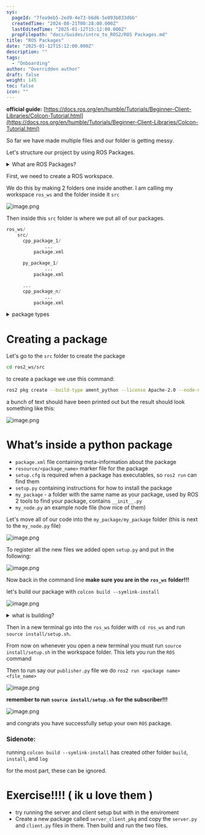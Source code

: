 ```yaml
---
sys:
  pageId: "7fea9eb5-2ed9-4e73-b6d6-5e093b833dbb"
  createdTime: "2024-08-21T00:28:00.000Z"
  lastEditedTime: "2025-01-12T15:12:00.000Z"
  propFilepath: "docs/Guides/intro_to_ROS2/ROS Packages.md"
title: "ROS Packages"
date: "2025-01-12T15:12:00.000Z"
description: ""
tags:
  - "Onboarding"
author: "Overridden author"
draft: false
weight: 145
toc: false
icon: ""
---
```


**official guide:** [https://docs.ros.org/en/humble/Tutorials/Beginner-Client-Libraries/Colcon-Tutorial.html](https://docs.ros.org/en/humble/Tutorials/Beginner-Client-Libraries/Colcon-Tutorial.html)

So far we have made multiple files and our folder is getting messy.

Let's structure our project by using ROS Packages.

<details>

<summary>What are ROS Packages?</summary>

ROS Packages are, as the name implies, packages of code that are highly sharable between ROS developers.

They consist of a folder, `package.xml` file, and source code

```python
      cpp_package_1/
		      ... imagine much code files here ..
          package.xml
```

</details>

First, we need to create a ROS workspace.

We do this by making 2 folders one inside another. I am calling my workspace `ros_ws` and the folder inside it `src`

![image.png](https://prod-files-secure.s3.us-west-2.amazonaws.com/d518164a-d88e-44d1-a4ee-3adb3bd8bce0/70706947-fd18-4537-a67b-e12946812d31/image.png?X-Amz-Algorithm=AWS4-HMAC-SHA256&X-Amz-Content-Sha256=UNSIGNED-PAYLOAD&X-Amz-Credential=ASIAZI2LB4665ZQ4N7N6%2F20250328%2Fus-west-2%2Fs3%2Faws4_request&X-Amz-Date=20250328T160948Z&X-Amz-Expires=3600&X-Amz-Security-Token=IQoJb3JpZ2luX2VjEPj%2F%2F%2F%2F%2F%2F%2F%2F%2F%2FwEaCXVzLXdlc3QtMiJIMEYCIQCBKdolB4HenuT7jbULAA9FgXVtKTNEOQnWWuk9zotqmgIhAP2tTEX5XlI9JD%2FkiEMXbvVCdlZCaxJVN3%2B134Xl4Hv6Kv8DCGEQABoMNjM3NDIzMTgzODA1Igy9By%2F0%2Bjj2Ea%2FvuPQq3AMIymqKaFuFlmYa33zHhoaFGNghzp0qji6bxc%2B7F6ywoAAGgu69%2BhPKCqDHOU34eHGBFyMNZYEct118MAFvAGaFpanzeDqXplsAVoZViqZFh43ylXBtDIv014L5msHSR%2BWvyPhg19Q6fsM7DnsC%2FppZjvUKQHcaedy0D1GQOIKO5oDG%2FASEhjnXH0LLGwMLod%2FlbJ6h%2FGln5mhGLbapeFLv7DKed%2F9r9QpgmL%2FopVa10GxmCsab9hgxgE7rQJG28rEYKPqsd%2Bm28mCl6BKQvUSJ7o7bBbfnp2v0ONZNmByOg%2B5f8ZPH3677hMg2ERXRFscwj8XOqIBe4A1HOlvPNbAwdPrQ7CTw8liNYmcLoBeHxUlSh3U3GrLUqiBf33N471NeyBbcyVgQPYfndcN54szqLDPqDm3y9G1GgZWNVCODJqF0IY4v5Nf8dJuT6ddMUxelzn%2FpTjMHc9fRxgd7qOx%2Bwv1c%2F%2FKWojiJNJSwsj0Q4LtBPPRrILAEnG8ursGp1ONQoEv2QPoTl7h5xJ0DRED8SSNg%2B3WP7K%2BXAtUFhuJ95ewh%2BKos3zIlDYi%2BvMu%2BWBLB2W%2Fl28PvxdP32ayMpFR01K8jr1OFuRsGbEBIL925F5N%2B%2Bkz1j0SHiFOqPTC5iZu%2FBjqkAf%2FuipZ%2FAw7bxmz%2BmvTKuHZOU6zQ1T4erEcf7uEIuy3MwOF3lTqv8ogmYQU4BbVUrftDveTn%2BN9dtAYm64CT00dxXlBbQV18SMFhCTeRsJyiUSLfaAENyuGNqcSraMrNM18M2zIspfqWtcYhVBxcU5OypDuYRca93lh6sI8HSOw0BKHCV2FIqNWAFN8EpD%2FkcLzFUuzeq1DZOzq382RKD45S2lLH&X-Amz-Signature=2f1d56bd7f59d432ebfa28c2879e5a5b9a6047ff5e02036d9a30aee2509c1bc3&X-Amz-SignedHeaders=host&x-id=GetObject)

Then inside this `src` folder is where we put all of our packages.

```python
ros_ws/
    src/
      cpp_package_1/
		      ...
          package.xml

      py_package_1/
		      ...
          package.xml

      ...
      cpp_package_n/
		      ...
          package.xml

```

<details>

<summary>package types</summary>

packages can be either `C++` or python.

the intern file structure is different for each but for this guide we will stick to creating python packages

</details>

# Creating a package

Let's go to the `src` folder to create the package

```bash
cd ros2_ws/src
```

to create a package we use this command:

```bash
ros2 pkg create --build-type ament_python --license Apache-2.0 --node-name my_node my_package
```

a bunch of text should have been printed out but the result should look something like this:

![image.png](https://prod-files-secure.s3.us-west-2.amazonaws.com/d518164a-d88e-44d1-a4ee-3adb3bd8bce0/e6cf1e3f-8512-4a3e-b131-079f800bf3e8/image.png?X-Amz-Algorithm=AWS4-HMAC-SHA256&X-Amz-Content-Sha256=UNSIGNED-PAYLOAD&X-Amz-Credential=ASIAZI2LB4665ZQ4N7N6%2F20250328%2Fus-west-2%2Fs3%2Faws4_request&X-Amz-Date=20250328T160948Z&X-Amz-Expires=3600&X-Amz-Security-Token=IQoJb3JpZ2luX2VjEPj%2F%2F%2F%2F%2F%2F%2F%2F%2F%2FwEaCXVzLXdlc3QtMiJIMEYCIQCBKdolB4HenuT7jbULAA9FgXVtKTNEOQnWWuk9zotqmgIhAP2tTEX5XlI9JD%2FkiEMXbvVCdlZCaxJVN3%2B134Xl4Hv6Kv8DCGEQABoMNjM3NDIzMTgzODA1Igy9By%2F0%2Bjj2Ea%2FvuPQq3AMIymqKaFuFlmYa33zHhoaFGNghzp0qji6bxc%2B7F6ywoAAGgu69%2BhPKCqDHOU34eHGBFyMNZYEct118MAFvAGaFpanzeDqXplsAVoZViqZFh43ylXBtDIv014L5msHSR%2BWvyPhg19Q6fsM7DnsC%2FppZjvUKQHcaedy0D1GQOIKO5oDG%2FASEhjnXH0LLGwMLod%2FlbJ6h%2FGln5mhGLbapeFLv7DKed%2F9r9QpgmL%2FopVa10GxmCsab9hgxgE7rQJG28rEYKPqsd%2Bm28mCl6BKQvUSJ7o7bBbfnp2v0ONZNmByOg%2B5f8ZPH3677hMg2ERXRFscwj8XOqIBe4A1HOlvPNbAwdPrQ7CTw8liNYmcLoBeHxUlSh3U3GrLUqiBf33N471NeyBbcyVgQPYfndcN54szqLDPqDm3y9G1GgZWNVCODJqF0IY4v5Nf8dJuT6ddMUxelzn%2FpTjMHc9fRxgd7qOx%2Bwv1c%2F%2FKWojiJNJSwsj0Q4LtBPPRrILAEnG8ursGp1ONQoEv2QPoTl7h5xJ0DRED8SSNg%2B3WP7K%2BXAtUFhuJ95ewh%2BKos3zIlDYi%2BvMu%2BWBLB2W%2Fl28PvxdP32ayMpFR01K8jr1OFuRsGbEBIL925F5N%2B%2Bkz1j0SHiFOqPTC5iZu%2FBjqkAf%2FuipZ%2FAw7bxmz%2BmvTKuHZOU6zQ1T4erEcf7uEIuy3MwOF3lTqv8ogmYQU4BbVUrftDveTn%2BN9dtAYm64CT00dxXlBbQV18SMFhCTeRsJyiUSLfaAENyuGNqcSraMrNM18M2zIspfqWtcYhVBxcU5OypDuYRca93lh6sI8HSOw0BKHCV2FIqNWAFN8EpD%2FkcLzFUuzeq1DZOzq382RKD45S2lLH&X-Amz-Signature=cd64a630d0c337853a5b694f9562befacceabf22b0a4e30182e3ac9dc14e9509&X-Amz-SignedHeaders=host&x-id=GetObject)

# What’s inside a python package

- `package.xml` file containing meta-information about the package
- `resource/<package_name>` marker file for the package
- `setup.cfg` is required when a package has executables, so `ros2 run` can find them
- `setup.py` containing instructions for how to install the package
- `my_package` - a folder with the same name as your package, used by ROS 2 tools to find your package, contains `__init__.py`
- `my_node.py` an example node file (how nice of them)

Let's move all of our code into the `my_package/my_package` folder (this is next to the `my_node.py` file)

![image.png](https://prod-files-secure.s3.us-west-2.amazonaws.com/d518164a-d88e-44d1-a4ee-3adb3bd8bce0/9ce58f11-0da9-4d3e-b86d-506a9685d378/image.png?X-Amz-Algorithm=AWS4-HMAC-SHA256&X-Amz-Content-Sha256=UNSIGNED-PAYLOAD&X-Amz-Credential=ASIAZI2LB4665ZQ4N7N6%2F20250328%2Fus-west-2%2Fs3%2Faws4_request&X-Amz-Date=20250328T160948Z&X-Amz-Expires=3600&X-Amz-Security-Token=IQoJb3JpZ2luX2VjEPj%2F%2F%2F%2F%2F%2F%2F%2F%2F%2FwEaCXVzLXdlc3QtMiJIMEYCIQCBKdolB4HenuT7jbULAA9FgXVtKTNEOQnWWuk9zotqmgIhAP2tTEX5XlI9JD%2FkiEMXbvVCdlZCaxJVN3%2B134Xl4Hv6Kv8DCGEQABoMNjM3NDIzMTgzODA1Igy9By%2F0%2Bjj2Ea%2FvuPQq3AMIymqKaFuFlmYa33zHhoaFGNghzp0qji6bxc%2B7F6ywoAAGgu69%2BhPKCqDHOU34eHGBFyMNZYEct118MAFvAGaFpanzeDqXplsAVoZViqZFh43ylXBtDIv014L5msHSR%2BWvyPhg19Q6fsM7DnsC%2FppZjvUKQHcaedy0D1GQOIKO5oDG%2FASEhjnXH0LLGwMLod%2FlbJ6h%2FGln5mhGLbapeFLv7DKed%2F9r9QpgmL%2FopVa10GxmCsab9hgxgE7rQJG28rEYKPqsd%2Bm28mCl6BKQvUSJ7o7bBbfnp2v0ONZNmByOg%2B5f8ZPH3677hMg2ERXRFscwj8XOqIBe4A1HOlvPNbAwdPrQ7CTw8liNYmcLoBeHxUlSh3U3GrLUqiBf33N471NeyBbcyVgQPYfndcN54szqLDPqDm3y9G1GgZWNVCODJqF0IY4v5Nf8dJuT6ddMUxelzn%2FpTjMHc9fRxgd7qOx%2Bwv1c%2F%2FKWojiJNJSwsj0Q4LtBPPRrILAEnG8ursGp1ONQoEv2QPoTl7h5xJ0DRED8SSNg%2B3WP7K%2BXAtUFhuJ95ewh%2BKos3zIlDYi%2BvMu%2BWBLB2W%2Fl28PvxdP32ayMpFR01K8jr1OFuRsGbEBIL925F5N%2B%2Bkz1j0SHiFOqPTC5iZu%2FBjqkAf%2FuipZ%2FAw7bxmz%2BmvTKuHZOU6zQ1T4erEcf7uEIuy3MwOF3lTqv8ogmYQU4BbVUrftDveTn%2BN9dtAYm64CT00dxXlBbQV18SMFhCTeRsJyiUSLfaAENyuGNqcSraMrNM18M2zIspfqWtcYhVBxcU5OypDuYRca93lh6sI8HSOw0BKHCV2FIqNWAFN8EpD%2FkcLzFUuzeq1DZOzq382RKD45S2lLH&X-Amz-Signature=5d55b84d8f2e59a942cd5cb431e8608f0cb928620ea7f011740f5dd933a168cf&X-Amz-SignedHeaders=host&x-id=GetObject)

To register all the new files we added open `setup.py` and put in the following:

![image.png](https://prod-files-secure.s3.us-west-2.amazonaws.com/d518164a-d88e-44d1-a4ee-3adb3bd8bce0/1cd7c262-4cae-4496-9d75-c178537d24a2/image.png?X-Amz-Algorithm=AWS4-HMAC-SHA256&X-Amz-Content-Sha256=UNSIGNED-PAYLOAD&X-Amz-Credential=ASIAZI2LB4665ZQ4N7N6%2F20250328%2Fus-west-2%2Fs3%2Faws4_request&X-Amz-Date=20250328T160948Z&X-Amz-Expires=3600&X-Amz-Security-Token=IQoJb3JpZ2luX2VjEPj%2F%2F%2F%2F%2F%2F%2F%2F%2F%2FwEaCXVzLXdlc3QtMiJIMEYCIQCBKdolB4HenuT7jbULAA9FgXVtKTNEOQnWWuk9zotqmgIhAP2tTEX5XlI9JD%2FkiEMXbvVCdlZCaxJVN3%2B134Xl4Hv6Kv8DCGEQABoMNjM3NDIzMTgzODA1Igy9By%2F0%2Bjj2Ea%2FvuPQq3AMIymqKaFuFlmYa33zHhoaFGNghzp0qji6bxc%2B7F6ywoAAGgu69%2BhPKCqDHOU34eHGBFyMNZYEct118MAFvAGaFpanzeDqXplsAVoZViqZFh43ylXBtDIv014L5msHSR%2BWvyPhg19Q6fsM7DnsC%2FppZjvUKQHcaedy0D1GQOIKO5oDG%2FASEhjnXH0LLGwMLod%2FlbJ6h%2FGln5mhGLbapeFLv7DKed%2F9r9QpgmL%2FopVa10GxmCsab9hgxgE7rQJG28rEYKPqsd%2Bm28mCl6BKQvUSJ7o7bBbfnp2v0ONZNmByOg%2B5f8ZPH3677hMg2ERXRFscwj8XOqIBe4A1HOlvPNbAwdPrQ7CTw8liNYmcLoBeHxUlSh3U3GrLUqiBf33N471NeyBbcyVgQPYfndcN54szqLDPqDm3y9G1GgZWNVCODJqF0IY4v5Nf8dJuT6ddMUxelzn%2FpTjMHc9fRxgd7qOx%2Bwv1c%2F%2FKWojiJNJSwsj0Q4LtBPPRrILAEnG8ursGp1ONQoEv2QPoTl7h5xJ0DRED8SSNg%2B3WP7K%2BXAtUFhuJ95ewh%2BKos3zIlDYi%2BvMu%2BWBLB2W%2Fl28PvxdP32ayMpFR01K8jr1OFuRsGbEBIL925F5N%2B%2Bkz1j0SHiFOqPTC5iZu%2FBjqkAf%2FuipZ%2FAw7bxmz%2BmvTKuHZOU6zQ1T4erEcf7uEIuy3MwOF3lTqv8ogmYQU4BbVUrftDveTn%2BN9dtAYm64CT00dxXlBbQV18SMFhCTeRsJyiUSLfaAENyuGNqcSraMrNM18M2zIspfqWtcYhVBxcU5OypDuYRca93lh6sI8HSOw0BKHCV2FIqNWAFN8EpD%2FkcLzFUuzeq1DZOzq382RKD45S2lLH&X-Amz-Signature=0de7fd2a1cff63571b55a90c286bb96448f47f2634f2c0963e96bd95cdcc0b56&X-Amz-SignedHeaders=host&x-id=GetObject)

Now back in the command line **make sure you are in the** **`ros_ws`** **folder!!!**

let's build our package with `colcon build --symlink-install`

![image.png](https://prod-files-secure.s3.us-west-2.amazonaws.com/d518164a-d88e-44d1-a4ee-3adb3bd8bce0/2f2a0d27-b173-48fd-b189-5f5c0ce65619/image.png?X-Amz-Algorithm=AWS4-HMAC-SHA256&X-Amz-Content-Sha256=UNSIGNED-PAYLOAD&X-Amz-Credential=ASIAZI2LB4665ZQ4N7N6%2F20250328%2Fus-west-2%2Fs3%2Faws4_request&X-Amz-Date=20250328T160948Z&X-Amz-Expires=3600&X-Amz-Security-Token=IQoJb3JpZ2luX2VjEPj%2F%2F%2F%2F%2F%2F%2F%2F%2F%2FwEaCXVzLXdlc3QtMiJIMEYCIQCBKdolB4HenuT7jbULAA9FgXVtKTNEOQnWWuk9zotqmgIhAP2tTEX5XlI9JD%2FkiEMXbvVCdlZCaxJVN3%2B134Xl4Hv6Kv8DCGEQABoMNjM3NDIzMTgzODA1Igy9By%2F0%2Bjj2Ea%2FvuPQq3AMIymqKaFuFlmYa33zHhoaFGNghzp0qji6bxc%2B7F6ywoAAGgu69%2BhPKCqDHOU34eHGBFyMNZYEct118MAFvAGaFpanzeDqXplsAVoZViqZFh43ylXBtDIv014L5msHSR%2BWvyPhg19Q6fsM7DnsC%2FppZjvUKQHcaedy0D1GQOIKO5oDG%2FASEhjnXH0LLGwMLod%2FlbJ6h%2FGln5mhGLbapeFLv7DKed%2F9r9QpgmL%2FopVa10GxmCsab9hgxgE7rQJG28rEYKPqsd%2Bm28mCl6BKQvUSJ7o7bBbfnp2v0ONZNmByOg%2B5f8ZPH3677hMg2ERXRFscwj8XOqIBe4A1HOlvPNbAwdPrQ7CTw8liNYmcLoBeHxUlSh3U3GrLUqiBf33N471NeyBbcyVgQPYfndcN54szqLDPqDm3y9G1GgZWNVCODJqF0IY4v5Nf8dJuT6ddMUxelzn%2FpTjMHc9fRxgd7qOx%2Bwv1c%2F%2FKWojiJNJSwsj0Q4LtBPPRrILAEnG8ursGp1ONQoEv2QPoTl7h5xJ0DRED8SSNg%2B3WP7K%2BXAtUFhuJ95ewh%2BKos3zIlDYi%2BvMu%2BWBLB2W%2Fl28PvxdP32ayMpFR01K8jr1OFuRsGbEBIL925F5N%2B%2Bkz1j0SHiFOqPTC5iZu%2FBjqkAf%2FuipZ%2FAw7bxmz%2BmvTKuHZOU6zQ1T4erEcf7uEIuy3MwOF3lTqv8ogmYQU4BbVUrftDveTn%2BN9dtAYm64CT00dxXlBbQV18SMFhCTeRsJyiUSLfaAENyuGNqcSraMrNM18M2zIspfqWtcYhVBxcU5OypDuYRca93lh6sI8HSOw0BKHCV2FIqNWAFN8EpD%2FkcLzFUuzeq1DZOzq382RKD45S2lLH&X-Amz-Signature=09d8ac702f98bc90fa18e24311449c3b2192f81fd3897b3e9df3c1f829b8d1ed&X-Amz-SignedHeaders=host&x-id=GetObject)

<details>

<summary>what is building?</summary>

if you are a CS major at Rose-Hulman you will learn the answer to this in CSSE132

but TLDR; is it combines all the code files into one program that can be run easily 

</details>

Then in a new terminal go into the `ros_ws` folder with `cd ros_ws` and run `source install/setup.sh`. 

From now on whenever you open a new terminal you must run `source install/setup.sh` in the workspace folder. This lets you run the `ROS` command

Then to run say our `publisher.py` file we do `ros2 run <package name> <file_name>`

![image.png](https://prod-files-secure.s3.us-west-2.amazonaws.com/d518164a-d88e-44d1-a4ee-3adb3bd8bce0/4f4b1219-3a44-4632-aa0a-ce3471699f59/image.png?X-Amz-Algorithm=AWS4-HMAC-SHA256&X-Amz-Content-Sha256=UNSIGNED-PAYLOAD&X-Amz-Credential=ASIAZI2LB4665ZQ4N7N6%2F20250328%2Fus-west-2%2Fs3%2Faws4_request&X-Amz-Date=20250328T160948Z&X-Amz-Expires=3600&X-Amz-Security-Token=IQoJb3JpZ2luX2VjEPj%2F%2F%2F%2F%2F%2F%2F%2F%2F%2FwEaCXVzLXdlc3QtMiJIMEYCIQCBKdolB4HenuT7jbULAA9FgXVtKTNEOQnWWuk9zotqmgIhAP2tTEX5XlI9JD%2FkiEMXbvVCdlZCaxJVN3%2B134Xl4Hv6Kv8DCGEQABoMNjM3NDIzMTgzODA1Igy9By%2F0%2Bjj2Ea%2FvuPQq3AMIymqKaFuFlmYa33zHhoaFGNghzp0qji6bxc%2B7F6ywoAAGgu69%2BhPKCqDHOU34eHGBFyMNZYEct118MAFvAGaFpanzeDqXplsAVoZViqZFh43ylXBtDIv014L5msHSR%2BWvyPhg19Q6fsM7DnsC%2FppZjvUKQHcaedy0D1GQOIKO5oDG%2FASEhjnXH0LLGwMLod%2FlbJ6h%2FGln5mhGLbapeFLv7DKed%2F9r9QpgmL%2FopVa10GxmCsab9hgxgE7rQJG28rEYKPqsd%2Bm28mCl6BKQvUSJ7o7bBbfnp2v0ONZNmByOg%2B5f8ZPH3677hMg2ERXRFscwj8XOqIBe4A1HOlvPNbAwdPrQ7CTw8liNYmcLoBeHxUlSh3U3GrLUqiBf33N471NeyBbcyVgQPYfndcN54szqLDPqDm3y9G1GgZWNVCODJqF0IY4v5Nf8dJuT6ddMUxelzn%2FpTjMHc9fRxgd7qOx%2Bwv1c%2F%2FKWojiJNJSwsj0Q4LtBPPRrILAEnG8ursGp1ONQoEv2QPoTl7h5xJ0DRED8SSNg%2B3WP7K%2BXAtUFhuJ95ewh%2BKos3zIlDYi%2BvMu%2BWBLB2W%2Fl28PvxdP32ayMpFR01K8jr1OFuRsGbEBIL925F5N%2B%2Bkz1j0SHiFOqPTC5iZu%2FBjqkAf%2FuipZ%2FAw7bxmz%2BmvTKuHZOU6zQ1T4erEcf7uEIuy3MwOF3lTqv8ogmYQU4BbVUrftDveTn%2BN9dtAYm64CT00dxXlBbQV18SMFhCTeRsJyiUSLfaAENyuGNqcSraMrNM18M2zIspfqWtcYhVBxcU5OypDuYRca93lh6sI8HSOw0BKHCV2FIqNWAFN8EpD%2FkcLzFUuzeq1DZOzq382RKD45S2lLH&X-Amz-Signature=caaf8d4532ecf8226e7be981166026d688d2174f9967084023f4142173438472&X-Amz-SignedHeaders=host&x-id=GetObject)

**remember to run** **`source install/setup.sh`** **for the subscriber!!!**

![image.png](https://prod-files-secure.s3.us-west-2.amazonaws.com/d518164a-d88e-44d1-a4ee-3adb3bd8bce0/02121119-dad4-49ec-8356-c956108b4243/image.png?X-Amz-Algorithm=AWS4-HMAC-SHA256&X-Amz-Content-Sha256=UNSIGNED-PAYLOAD&X-Amz-Credential=ASIAZI2LB4665ZQ4N7N6%2F20250328%2Fus-west-2%2Fs3%2Faws4_request&X-Amz-Date=20250328T160948Z&X-Amz-Expires=3600&X-Amz-Security-Token=IQoJb3JpZ2luX2VjEPj%2F%2F%2F%2F%2F%2F%2F%2F%2F%2FwEaCXVzLXdlc3QtMiJIMEYCIQCBKdolB4HenuT7jbULAA9FgXVtKTNEOQnWWuk9zotqmgIhAP2tTEX5XlI9JD%2FkiEMXbvVCdlZCaxJVN3%2B134Xl4Hv6Kv8DCGEQABoMNjM3NDIzMTgzODA1Igy9By%2F0%2Bjj2Ea%2FvuPQq3AMIymqKaFuFlmYa33zHhoaFGNghzp0qji6bxc%2B7F6ywoAAGgu69%2BhPKCqDHOU34eHGBFyMNZYEct118MAFvAGaFpanzeDqXplsAVoZViqZFh43ylXBtDIv014L5msHSR%2BWvyPhg19Q6fsM7DnsC%2FppZjvUKQHcaedy0D1GQOIKO5oDG%2FASEhjnXH0LLGwMLod%2FlbJ6h%2FGln5mhGLbapeFLv7DKed%2F9r9QpgmL%2FopVa10GxmCsab9hgxgE7rQJG28rEYKPqsd%2Bm28mCl6BKQvUSJ7o7bBbfnp2v0ONZNmByOg%2B5f8ZPH3677hMg2ERXRFscwj8XOqIBe4A1HOlvPNbAwdPrQ7CTw8liNYmcLoBeHxUlSh3U3GrLUqiBf33N471NeyBbcyVgQPYfndcN54szqLDPqDm3y9G1GgZWNVCODJqF0IY4v5Nf8dJuT6ddMUxelzn%2FpTjMHc9fRxgd7qOx%2Bwv1c%2F%2FKWojiJNJSwsj0Q4LtBPPRrILAEnG8ursGp1ONQoEv2QPoTl7h5xJ0DRED8SSNg%2B3WP7K%2BXAtUFhuJ95ewh%2BKos3zIlDYi%2BvMu%2BWBLB2W%2Fl28PvxdP32ayMpFR01K8jr1OFuRsGbEBIL925F5N%2B%2Bkz1j0SHiFOqPTC5iZu%2FBjqkAf%2FuipZ%2FAw7bxmz%2BmvTKuHZOU6zQ1T4erEcf7uEIuy3MwOF3lTqv8ogmYQU4BbVUrftDveTn%2BN9dtAYm64CT00dxXlBbQV18SMFhCTeRsJyiUSLfaAENyuGNqcSraMrNM18M2zIspfqWtcYhVBxcU5OypDuYRca93lh6sI8HSOw0BKHCV2FIqNWAFN8EpD%2FkcLzFUuzeq1DZOzq382RKD45S2lLH&X-Amz-Signature=943519b7da8e811d43570f46a14add5e47df911a80ab73cfef615a0d97f73900&X-Amz-SignedHeaders=host&x-id=GetObject)

and congrats you have successfully setup your own `ROS` package.

### Sidenote:

running `colcon build --symlink-install` has created other folder `build`, `install`, and `log`

for the most part, these can be ignored.

# Exercise!!!! ( ik u love them )

- try running the server and client setup but with in the enviroment
- Create a new package called `server_client_pkg` and copy the `server.py` and `client.py` files in there. Then build and run the two files.
